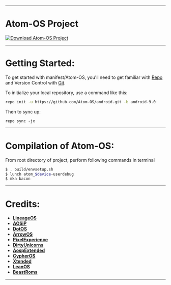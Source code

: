 ---------------------------------------------------------------------------------------

# Atom-OS Project # 

[![Download Atom-OS Project](https://img.shields.io/sourceforge/dt/atom-os-project.svg)](https://sourceforge.net/projects/atom-os-project/files/latest/download)


---------------------------------------------------------------------------------------
 Getting Started:
 ==============

To get started with manifest/Atom-OS, you'll need to get familiar with [Repo](https://source.android.com/source/using-repo.html) and Version Control with [Git](https://source.android.com/source/version-control.html).

To initialize your local repository, use a command like this:

```bash
repo init -u https://github.com/Atom-OS/android.git -b android-9.0

```

Then to sync up:

```
repo sync -jx
```

---------------------------------------------------------------------------------------
 Compilation of  Atom-OS:
 ==================

From root directory of project, perform following commands in terminal

```bash
$ . build/envsetup.sh
$ lunch atom_$device-userdebug
$ mka bacon 
```


---------------------------------------------------------------------------------------
 Credits:
 =======

 * [**LineageOS**](https://github.com/LineageOS)
 * [**AOSiP**](https://github.com/AOSiP)
 * [**DotOS**](https://github.com/DotOS)
 * [**ArrowOS**](https://github.com/ArrowOS)
 * [**PixelExperience**](https://github.com/PixelExperience)
 * [**DirtyUnicorns**](https://github.com/dirtyunicorns)
 * [**AospExtended**](https://github.com/AospExtended)
 * [**CypherOS**](https://github.com/CypherOS)
 * [**Xtended**](https://github.com/Xtended-Pie)
 * [**LeanOS**](https://github.com/LeanOS-Project)
 * [**BeastRoms**](https://github.com/BeastRoms)

---------------------------------------------------------------------------------------

